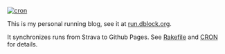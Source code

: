 [![cron](https://github.com/dblock/run.dblock.org/actions/workflows/strava.yml/badge.svg?branch=gh-pages)](https://github.com/dblock/run.dblock.org/actions/workflows/strava.yml)

This is my personal running blog, see it at [run.dblock.org](http://run.dblock.org).

It synchronizes runs from Strava to Github Pages. See [Rakefile](Rakefile) and [CRON](CRON.md) for details.
